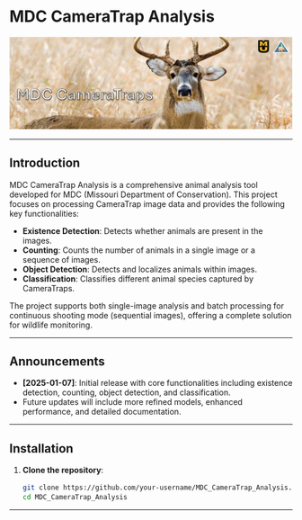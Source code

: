 # MDC CameraTrap Analysis

![MDC CameraTrap Analysis](assets/title.png)

---

## Introduction
MDC CameraTrap Analysis is a comprehensive animal analysis tool developed for MDC (Missouri Department of Conservation). This project focuses on processing CameraTrap image data and provides the following key functionalities:
- **Existence Detection**: Detects whether animals are present in the images.
- **Counting**: Counts the number of animals in a single image or a sequence of images.
- **Object Detection**: Detects and localizes animals within images.
- **Classification**: Classifies different animal species captured by CameraTraps.

The project supports both single-image analysis and batch processing for continuous shooting mode (sequential images), offering a complete solution for wildlife monitoring.

---

## Announcements
- **[2025-01-07]**: Initial release with core functionalities including existence detection, counting, object detection, and classification.
- Future updates will include more refined models, enhanced performance, and detailed documentation.

---

## Installation
1. **Clone the repository**:
   ```bash
   git clone https://github.com/your-username/MDC_CameraTrap_Analysis.git
   cd MDC_CameraTrap_Analysis
****
